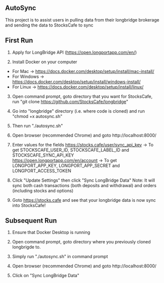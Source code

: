 ## AutoSync

This project is to assist users in pulling data from their longbridge brokerage and sending the data to StocksCafe to sync

## First Run

1) Apply for LongBridge API (https://open.longportapp.com/en/)

2) Install Docker on your computer
- For Mac -> https://docs.docker.com/desktop/setup/install/mac-install/
- For Windows -> https://docs.docker.com/desktop/setup/install/windows-install/
- For Linux -> https://docs.docker.com/desktop/setup/install/linux/ 

3) Open command prompt, goto directory that you want for StocksCafe, run "git clone https://github.com/StocksCafe/longbridge"

4) Go into "longbridge" directory (i.e. where code is cloned) and run "chmod +x autosync.sh"

5) Then run "./autosync.sh"

6) Open browser (recommended Chrome) and goto http://localhost:8000/

7) Enter values for the fields 
https://stocks.cafe/user/sync_api_key -> To get STOCKSCAFE_USER_ID, STOCKSCAFE_LABEL_ID and STOCKSCAFE_SYNC_API_KEY
https://open.longportapp.com/en/account -> To get LONGPORT_APP_KEY, LONGPORT_APP_SECRET and LONGPORT_ACCESS_TOKEN

8) Click "Update Settings" then click "Sync LongBridge Data"
Note: It will sync both cash transactions (both deposits and withdrawal) and orders (including stocks and options)

9) Goto https://stocks.cafe and see that your longbridge data is now sync into StocksCafe!

## Subsequent Run

1) Ensure that Docker Desktop is running

2) Open command prompt, goto directory where you previously cloned longbrigde to.

3) Simply run "./autosync.sh" in command prompt

4) Open browser (recommended Chrome) and goto http://localhost:8000/

5) Click on "Sync LongBridge Data"
